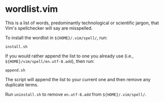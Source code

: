 # wordlist.vim

This is a list of words, predominantly technological or scientific jargon, that
Vim's spellchecker will say are misspelled.

To install the wordlist in `${HOME}/.vim/spell/`, run:
```
install.sh
```

If you would rather append the list to one you already use (i.e.,
`${HOME}/vim/spell/en.utf-8.add`), then run:
```
append.sh
```

The script will append the list to your current one and then remove any
duplicate terms.

Run `uninstall.sh` to remove `en.utf-8.add` from `${HOME}/.vim/spell/`.

